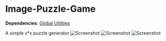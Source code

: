 Image-Puzzle-Game
===============
**Dependencies**:
[Global Utilities](https://github.com/ShaneHD/Global-Utilities)

A simple x*x puzzle generator
![Screenshot](http://puu.sh/b5eMn/3ea713474a.jpg)
![Screenshot](http://puu.sh/b5ePd/0e042c4a09.jpg)
![Screenshot](http://puu.sh/b5eRd/37183023d7.jpg)